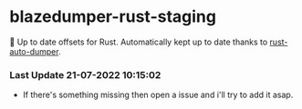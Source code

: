 # blazedumper-rust-staging

🚀 Up to date offsets for Rust. Automatically kept up to date thanks to [rust-auto-dumper](https://github.com/Akandesh/rust-auto-dumper).


### Last Update 21-07-2022 10:15:02
- If there's something missing then open a issue and i'll try to add it asap.